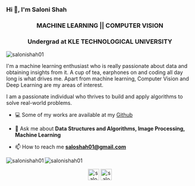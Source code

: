 ### Hi 👋, I'm Saloni Shah

<!--
**salonishah01/salonishah01** is a ✨ _special_ ✨ repository because its `README.md` (this file) appears on your GitHub profile.

Here are some ideas to get you started:

- 🔭 I’m currently working on ...
- 🌱 I’m currently learning ...
- 👯 I’m looking to collaborate on ...
- 🤔 I’m looking for help with ...
- 💬 Ask me about ...
- 📫 How to reach me: ...
- 😄 Pronouns: ...
- ⚡ Fun fact: ...
-->
<h3 align="center">MACHINE LEARNING || COMPUTER VISION </h3>

<h3 align="center">Undergrad at KLE TECHNOLOGICAL UNIVERSITY</h3>

<p align="left"> <img src="https://komarev.com/ghpvc/?username=salonishah01" alt="salonishah01" /> </p>

I'm a machine learning enthusiast who is really passionate about data and obtaining insights from it. A cup of tea, earphones on and coding all day long is what drives me. Apart from machine learning, Computer Vision and Deep Learning are my areas of interest. 

I am a passionate individual who thrives to build and apply algorithms to solve real-world problems.

- 💻 Some of my works are available at my [Github](https://github.com/salonishah01?tab=repositories)

- 💬 Ask me about **Data Structures and Algorithms, Image Processing, Machine Learning**

- 📫 How to reach me **saloshah01@gmail.com**

<img align="left" src="https://github-readme-stats.vercel.app/api/top-langs/?username=salonishah01&layout=compact&hide=html&theme=radical" alt="salonishah01" />

<img align="center" src="https://github-readme-stats.vercel.app/api?username=salonishah01&show_icons=true&theme=radical" alt="salonishah01" />

<p align="center">
</a>
<a href="https://www.linkedin.com/in/saloni-shah-5b065a170/" target="blank"><img align="center" src="https://cdn.jsdelivr.net/npm/simple-icons@3.0.1/icons/linkedin.svg" alt="salonishah01" height="30" width="30" /></a>
<a href="https://www.instagram.com/saloni.shah01" target="blank"><img align="center" src="https://cdn.jsdelivr.net/npm/simple-icons@3.0.1/icons/instagram.svg" alt="salonishah01" height="30" width="30" /></a>
</p>

